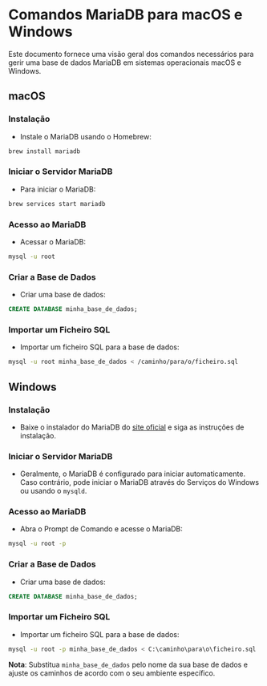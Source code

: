 
# Comandos MariaDB para macOS e Windows

Este documento fornece uma visão geral dos comandos necessários para gerir uma base de dados MariaDB em sistemas operacionais macOS e Windows.

## macOS

### Instalação
- Instale o MariaDB usando o Homebrew:
```bash
brew install mariadb
```

### Iniciar o Servidor MariaDB
- Para iniciar o MariaDB:
```bash
brew services start mariadb
```

### Acesso ao MariaDB
- Acessar o MariaDB:
```bash
mysql -u root
```

### Criar a Base de Dados
- Criar uma base de dados:
```sql
CREATE DATABASE minha_base_de_dados;
```

### Importar um Ficheiro SQL
- Importar um ficheiro SQL para a base de dados:
```bash
mysql -u root minha_base_de_dados < /caminho/para/o/ficheiro.sql
```

## Windows

### Instalação
- Baixe o instalador do MariaDB do [site oficial](https://mariadb.org/download/) e siga as instruções de instalação.

### Iniciar o Servidor MariaDB
- Geralmente, o MariaDB é configurado para iniciar automaticamente. Caso contrário, pode iniciar o MariaDB através do Serviços do Windows ou usando o `mysqld`.

### Acesso ao MariaDB
- Abra o Prompt de Comando e acesse o MariaDB:
```bash
mysql -u root -p
```

### Criar a Base de Dados
- Criar uma base de dados:
```sql
CREATE DATABASE minha_base_de_dados;
```

### Importar um Ficheiro SQL
- Importar um ficheiro SQL para a base de dados:
```bash
mysql -u root -p minha_base_de_dados < C:\caminho\para\o\ficheiro.sql
```

**Nota**: Substitua `minha_base_de_dados` pelo nome da sua base de dados e ajuste os caminhos de acordo com o seu ambiente específico.
